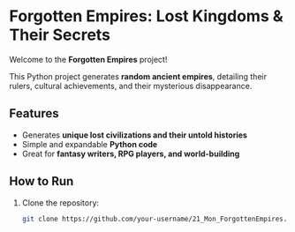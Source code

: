 # Forgotten Empires: Lost Kingdoms & Their Secrets

Welcome to the **Forgotten Empires** project!

This Python project generates **random ancient empires**, detailing their rulers, cultural achievements, and their mysterious disappearance.

## Features
- Generates **unique lost civilizations and their untold histories**
- Simple and expandable **Python code**
- Great for **fantasy writers, RPG players, and world-building**

## How to Run

1. Clone the repository:
   ```bash
   git clone https://github.com/your-username/21_Mon_ForgottenEmpires.git
